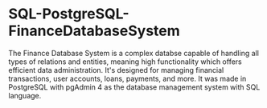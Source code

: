 # SQL-PostgreSQL-FinanceDatabaseSystem
The Finance Database System is a complex databse capable of handling all types of relations and entities, meaning high functionality which offers efficient data administration. It's designed for managing financial transactions, user accounts, loans, payments, and more. It was made in PostgreSQL with pgAdmin 4 as the database management system with SQL language.
